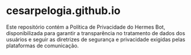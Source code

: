 # cesarpelogia.github.io
Este repositório contém a Política de Privacidade do Hermes Bot, disponibilizada para garantir a transparência no tratamento de dados dos usuários e seguir as diretrizes de segurança e privacidade exigidas pelas plataformas de comunicação.
